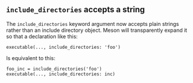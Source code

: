 ## `include_directories` accepts a string

The `include_directories` keyword argument now accepts plain strings
rather than an include directory object. Meson will transparently
expand it so that a declaration like this:

```meson
executable(..., include_directories: 'foo')
```

Is equivalent to this:

```meson
foo_inc = include_directories('foo')
executable(..., include_directories: inc)
```

